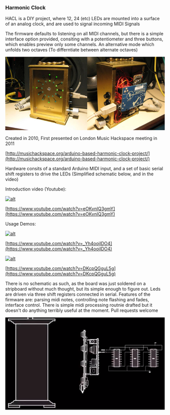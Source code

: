 ### Harmonic Clock
HACL is a DIY project, where 12, 24 (etc) LEDs are mounted into a surface of an analog clock, and are used to signal incoming MIDI Signals

The firmware defaults to listening on all MIDI channels, but there is a simple interface option provided, consiting with a potentiometer and three buttons, which enables preview only some channels. An alternative mode which unfolds two octaves (To differntiate between alternate octaves)

![Screenshot](demo_video_screenshots/Harmonic_clock_hardware_completed_small.jpg)


Created in 2010, First presented on London Music Hackspace meeting in 2011

[http://musichackspace.org/arduino-based-harmonic-clock-project/](http://musichackspace.org/arduino-based-harmonic-clock-project/)

Hardware consits of a standard Arduino MIDI input, and a set of basic serial shift registers to drive the LEDs (Simplified schematic below, and in the video)

Introduction video (Youtube):


[![alt](https://img.youtube.com/vi/eOKvnIQ3gmY/0.jpg)](https://www.youtube.com/watch?v=eOKvnIQ3gmY)

[https://www.youtube.com/watch?v=eOKvnIQ3gmY](https://www.youtube.com/watch?v=eOKvnIQ3gmY)


Usage Demos:

[![alt](https://img.youtube.com/vi/_Yh4oojIDO4/0.jpg)](https://www.youtube.com/watch?v=_Yh4oojIDO4)

[https://www.youtube.com/watch?v=_Yh4oojIDO4](https://www.youtube.com/watch?v=_Yh4oojIDO4)

[![alt](https://img.youtube.com/vi/DKcpQGguL5g/0.jpg)](https://www.youtube.com/watch?v=DKcpQGguL5g)

[https://www.youtube.com/watch?v=DKcpQGguL5g](https://www.youtube.com/watch?v=DKcpQGguL5g)

There is no schematic as such, as the board was just soldered on a stripboard without much thought, but its simple enough to figure out. Leds are driven via three shift registers connected in serial. Features of the firmware are: parsing midi notes, controlling note flashing and fades, interface control. There is simple midi processing routnie drafted but it doesn't do anything terribly useful at the moment. 
Pull requests welcome

![Screenshot](demo_video_screenshots/2019-07-07_22_03_15-Window.png)
